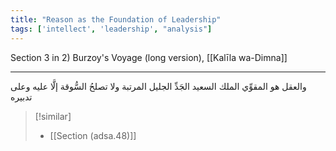```yaml
---
title: "Reason as the Foundation of Leadership"
tags: ['intellect', 'leadership', "analysis"]
---
```


 Section 3 in 2) Burzoy's Voyage (long version), [[Kalīla wa-Dimna]]

---
والعقل هو المقوِّي الملك السعيد الجَدِّ الجليل المرتبة ولا تصلحُ السُّوقة إلَّا عليه وعلى تدبيره

> [!similar]
> - [[Section (adsa.48)]]
